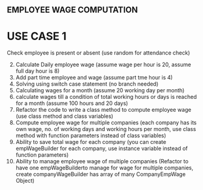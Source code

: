 ## EMPLOYEE WAGE COMPUTATION ##


# USE CASE 1 # 
Check employee is present or absent (use random for attendance check)


2. Calculate Daily employee wage (assume wage per hour is 20, assume full day hour is 8)
3. Add part time employee and wage (assume part tme hour is 4)
4. Solving using switch case statement (no branch needed)
5. Calculating wages for a month (assume 20 working day per month)
6. calculate wages till a condition of total working hours or days is reached for a month (assume 100 hours and 20 days)
7. Refactor the code to write a class method to compute employee wage (use class method and class variables)
8. Compute employee wage for multiple companies (each company has its own wage, no. of working days and working hours per month, use class method with function parameters instead of class variables)
9. Ability to save total wage for each company (you can create empWageBuilder for each company, use instance variable instead of function parameters)
10. Ability to manage employee wage of multiple companies (Refactor to have one empWageBuilderto manage for wage for multiple companies, create companyWageBuilder has array of many CompanyEmpWage Object)
